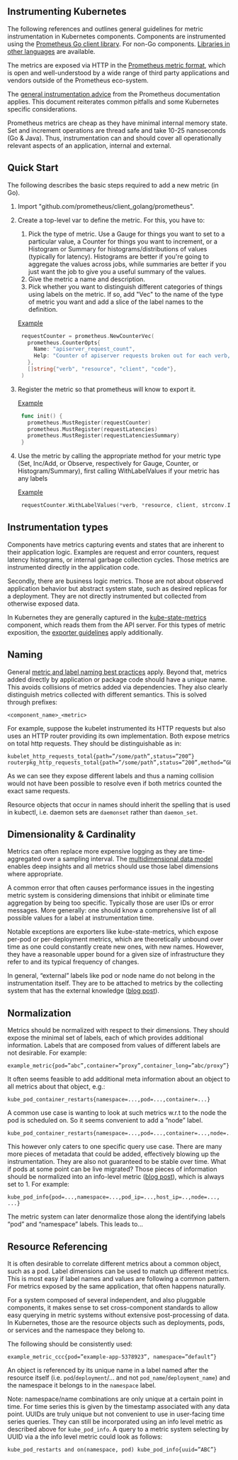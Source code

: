 ## Instrumenting Kubernetes

The following references and outlines general guidelines for metric instrumentation
in Kubernetes components. Components are instrumented using the
[Prometheus Go client library](https://github.com/prometheus/client_golang). For non-Go
components. [Libraries in other languages](https://prometheus.io/docs/instrumenting/clientlibs/)
are available.

The metrics are exposed via HTTP in the
[Prometheus metric format](https://prometheus.io/docs/instrumenting/exposition_formats/),
which is open and well-understood by a wide range of third party applications and vendors
outside of the Prometheus eco-system.

The [general instrumentation advice](https://prometheus.io/docs/practices/instrumentation/)
from the Prometheus documentation applies. This document reiterates common pitfalls and some
Kubernetes specific considerations.

Prometheus metrics are cheap as they have minimal internal memory state. Set and increment
operations are thread safe and take 10-25 nanoseconds (Go &amp; Java).
Thus, instrumentation can and should cover all operationally relevant aspects of an application,
internal and external.

## Quick Start

The following describes the basic steps required to add a new metric (in Go).

1. Import "github.com/prometheus/client_golang/prometheus".

2. Create a top-level var to define the metric. For this, you have to:

    1. Pick the type of metric. Use a Gauge for things you want to set to a
particular value, a Counter for things you want to increment, or a Histogram or
Summary for histograms/distributions of values (typically for latency).
Histograms are better if you're going to aggregate the values across jobs, while
summaries are better if you just want the job to give you a useful summary of
the values.
    2. Give the metric a name and description.
    3. Pick whether you want to distinguish different categories of things using
labels on the metric. If so, add "Vec" to the name of the type of metric you
want and add a slice of the label names to the definition.

   [Example](https://github.com/kubernetes/kubernetes/blob/cd3299307d44665564e1a5c77d0daa0286603ff5/pkg/apiserver/apiserver.go#L53)
   ```go
    requestCounter = prometheus.NewCounterVec(
      prometheus.CounterOpts{
        Name: "apiserver_request_count",
        Help: "Counter of apiserver requests broken out for each verb, API resource, client, and HTTP response code.",
      },
      []string{"verb", "resource", "client", "code"},
    )
   ```

3. Register the metric so that prometheus will know to export it.

   [Example](https://github.com/kubernetes/kubernetes/blob/cd3299307d44665564e1a5c77d0daa0286603ff5/pkg/apiserver/apiserver.go#L78)
   ```go
    func init() {
      prometheus.MustRegister(requestCounter)
      prometheus.MustRegister(requestLatencies)
      prometheus.MustRegister(requestLatenciesSummary)
    }
   ```

4. Use the metric by calling the appropriate method for your metric type (Set,
Inc/Add, or Observe, respectively for Gauge, Counter, or Histogram/Summary),
first calling WithLabelValues if your metric has any labels

   [Example](https://github.com/kubernetes/kubernetes/blob/cd3299307d44665564e1a5c77d0daa0286603ff5/pkg/apiserver/apiserver.go#L87)
   ```go
  	requestCounter.WithLabelValues(*verb, *resource, client, strconv.Itoa(*httpCode)).Inc()
   ```


## Instrumentation types

Components have metrics capturing events and states that are inherent to their
application logic. Examples are request and error counters, request latency
histograms, or internal garbage collection cycles. Those metrics are instrumented
directly in the application code.

Secondly, there are business logic metrics. Those are not about observed application
behavior but abstract system state, such as desired replicas for a deployment.
They are not directly instrumented but collected from otherwise exposed data.

In Kubernetes they are generally captured in the [kube-state-metrics](https://github.com/kubernetes/kube-state-metrics)
component, which reads them from the API server.
For this types of metric exposition, the
[exporter guidelines](https://prometheus.io/docs/instrumenting/writing_exporters/)
apply additionally.

## Naming 

General [metric and label naming best practices](https://prometheus.io/docs/practices/naming/) apply.
Beyond that, metrics added directly by application or package code should have a unique name. 
This avoids collisions of metrics added via dependencies. They also clearly
distinguish metrics collected with different semantics. This is solved through
prefixes:

```
<component_name>_<metric>
```

For example, suppose the kubelet instrumented its HTTP requests but also uses
an HTTP router providing its own implementation. Both expose metrics on total
http requests. They should be distinguishable as in:

```
kubelet_http_requests_total{path=”/some/path”,status=”200”}
routerpkg_http_requests_total{path=”/some/path”,status=”200”,method=”GET”}
```

As we can see they expose different labels and thus a naming collision would
not have been possible to resolve even if both metrics counted the exact same
requests.

Resource objects that occur in names should inherit the spelling that is used
in kubectl, i.e. daemon sets are `daemonset` rather than `daemon_set`.

## Dimensionality & Cardinality

Metrics can often replace more expensive logging as they are time-aggregated
over a sampling interval. The [multidimensional data model](https://prometheus.io/docs/concepts/data_model/)
enables deep insights and all metrics should use those label dimensions
where appropriate.

A common error that often causes performance issues in the ingesting metric
system is considering dimensions that inhibit or eliminate time aggregation
by being too specific. Typically those are user IDs or error messages.
More generally: one should know a comprehensive list of all possible values
for a label at instrumentation time.

Notable exceptions are exporters like kube-state-metrics, which expose per-pod
or per-deployment metrics, which are theoretically unbound over time as one could
constantly create new ones, with new names. However, they have
a reasonable upper bound for a given size of infrastructure they refer to and
its typical frequency of changes.

In general, “external” labels like pod or node name do not belong in the
instrumentation itself. They are to be attached to metrics by the collecting
system that has the external knowledge ([blog post](https://www.robustperception.io/target-labels-are-for-life-not-just-for-christmas/)).

## Normalization

Metrics should be normalized with respect to their dimensions. They should
expose the minimal set of labels, each of which provides additional information.
Labels that are composed from values of different labels are not desirable.
For example:

```
example_metric{pod=”abc”,container=”proxy”,container_long=”abc/proxy”}
```

It often seems feasible to add additional meta information about an object
to all metrics about that object, e.g.:

```
kube_pod_container_restarts{namespace=...,pod=...,container=...}
```

A common use case is wanting to look at such metrics w.r.t to the node the
pod is scheduled on. So it seems convenient to add a “node” label.

```
kube_pod_container_restarts{namespace=...,pod=...,container=...,node=...}
```

This however only caters to one specific query use case. There are many more
pieces of metadata that could be added, effectively blowing up the instrumentation.
They are also not guaranteed to be stable over time. What if pods at some
point can be live migrated?
Those pieces of information should be normalized into an info-level metric
([blog post](https://www.robustperception.io/exposing-the-software-version-to-prometheus/)),
which is always set to 1. For example:

```
kube_pod_info{pod=...,namespace=...,pod_ip=...,host_ip=..,node=..., ...}
```

The metric system can later denormalize those along the identifying labels
“pod” and “namespace” labels. This leads to...

## Resource Referencing

It is often desirable to correlate different metrics about a common object,
such as a pod. Label dimensions can be used to match up different metrics.
This is most easy if label names and values are following a common pattern.
For metrics exposed by the same application, that often happens naturally.

For a system composed of several independent, and also pluggable components,
it makes sense to set cross-component standards to allow easy querying in
metric systems without extensive post-processing of data.
In Kubernetes, those are the resource objects such as deployments,
pods, or services and the namespace they belong to.

The following should be consistently used:

```
example_metric_ccc{pod=”example-app-5378923”, namespace=”default”}
```

An object is referenced by its unique name in a label named after the resource
itself (i.e. `pod`/`deployment`/... and not `pod_name`/`deployment_name`)
and the namespace it belongs to in the `namespace` label.

Note: namespace/name combinations are only unique at a certain point in time.
For time series this is given by the timestamp associated with any data point.
UUIDs are truly unique but not convenient to use in user-facing time series
queries.
They can still be incorporated using an info level metric as described above for
`kube_pod_info`. A query to a metric system selecting by UUID via a the info level
metric could look as follows:

```
kube_pod_restarts and on(namespace, pod) kube_pod_info{uuid=”ABC”}
```

